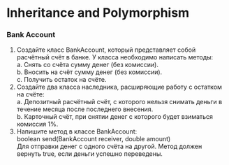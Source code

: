 # Inheritance and Polymorphism  
### Bank Account  
1. Создайте класс BankAccount, который представляет собой расчётный счёт в банке. У класса необходимо написать методы:  
   a. Снять со счёта сумму денег (без комиссии).  
   b. Вносить на счёт сумму денег (без комиссии).  
   c. Получить остаток на счёте.
2. Создайте два класса наследника, расширяющие работу с остатком на счёте:  
   a. Депозитный расчётный счёт, с которого нельзя снимать деньги в течение месяца после последнего внесения.  
   b. Карточный счёт, при снятии денег с которого будет взиматься комиссия 1%.  
3. Напишите метод в классе BankAccount:  
   boolean send(BankAccount receiver, double amount)  
   Для отправки денег с одного счёта на другой. Метод должен вернуть true, если деньги успешно переведены.